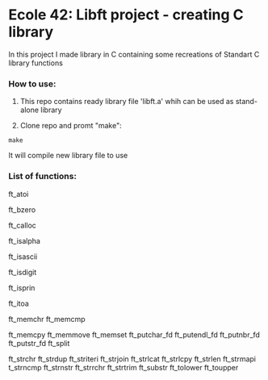# Ecole 42: Libft project - creating C library

In this project I made library in C containing some recreations of Standart C library functions

### How to use:

1) This repo contains ready library file 'libft.a' whih can be used as stand-alone library

2) Clone repo and promt "make":

```
make
```

It will compile new library file to use

### List of functions:

ft_atoi

 ft_bzero

  ft_calloc

 ft_isalpha

  ft_isascii

 ft_isdigit

ft_isprin

  ft_itoa

 ft_memchr
ft_memcmp

  ft_memcpy
ft_memmove
ft_memset
ft_putchar_fd
ft_putendl_fd
ft_putnbr_fd
ft_putstr_fd
ft_split

 ft_strchr
  ft_strdup
  ft_striteri
  ft_strjoin
  ft_strlcat
  ft_strlcpy
  ft_strlen
  ft_strmapi
  t_strncmp
  ft_strnstr
  ft_strrchr
  ft_strtrim
  ft_substr
  ft_tolower
  ft_toupper





